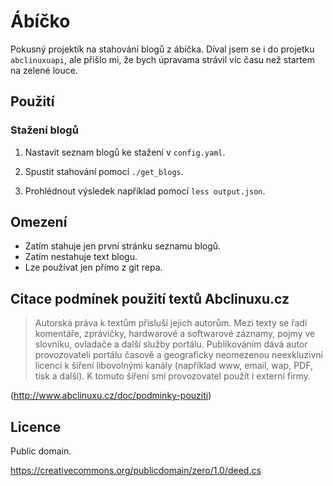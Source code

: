 # Ábíčko

Pokusný projektík na stahování blogů z ábíčka. Díval jsem se i
do projetku `abclinuxuapi`, ale přišlo mi, že bych úpravama
strávil víc času než startem na zelené louce.

## Použití

### Stažení blogů

1) Nastavit seznam blogů ke stažení v `config.yaml`.

2) Spustit stahování pomocí `./get_blogs`.

3) Prohlédnout výsledek například pomocí `less output.json`.

## Omezení

  * Zatím stahuje jen první stránku seznamu blogů.
  * Zatím nestahuje text blogu.
  * Lze používat jen přímo z git repa.

## Citace podmínek použití textů Abclinuxu.cz

> Autorská práva k textům přísluší jejich autorům. Mezi texty se řadí
> komentáře, zprávičky, hardwarové a softwarové záznamy, pojmy ve slovníku,
> ovladače a další služby portálu. Publikováním dává autor provozovateli
> portálu časově a geograficky neomezenou neexkluzivní licenci k šíření
> libovolnými kanály (například www, email, wap, PDF, tisk a další). K tomuto
> šíření smí provozovatel použít i externí firmy.

(<http://www.abclinuxu.cz/doc/podminky-pouziti>)

## Licence

Public domain.

https://creativecommons.org/publicdomain/zero/1.0/deed.cs
